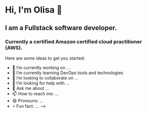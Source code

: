 # Hi, I'm Olisa 👋

## I am a Fullstack software developer.
### Currently a certified Amazon certified cloud practitioner (AWS).

Here are some ideas to get you started:

- 🔭 I’m currently working on ...
- 🌱 I’m currently learning DevOps tools and technologies
- 👯 I’m looking to collaborate on ...
- 🤔 I’m looking for help with ...
- 💬 Ask me about ...
- 📫 How to reach me: ...
- 😄 Pronouns: ...
- ⚡ Fun fact: ...
-->
